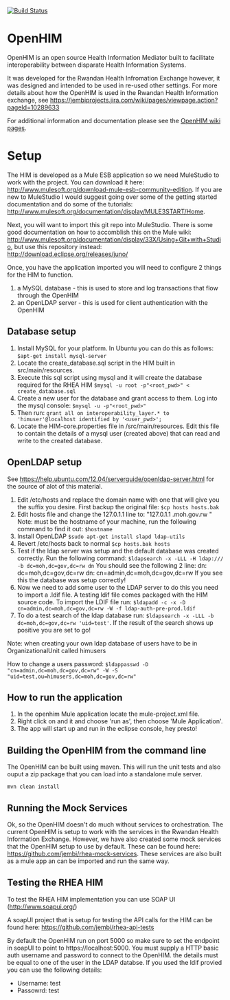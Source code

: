 [![Build Status](https://travis-ci.org/jembi/openhim.png?branch=develop)](https://travis-ci.org/jembi/openhim)

OpenHIM
=======

OpenHIM is an open source Health Information Mediator built to facilitate interoperability between disparate Health Information Systems.

It was developed for the Rwandan Health Infromation Exchange however, it was designed and intended to be used in re-used other settings. For more details about how the OpenHIM is used in the Rwandan Health Information exchange, see https://jembiprojects.jira.com/wiki/pages/viewpage.action?pageId=10289633

For additional information and documentation please see the [OpenHIM wiki pages](https://github.com/jembi/openhim/wiki).

Setup
=====

The HIM is developed as a Mule ESB application so we need MuleStudio to work with the project. You can download it here: http://www.mulesoft.org/download-mule-esb-community-edition. If you are new to MuleStudio I would suggest going over some of the getting started documentation and do some of the tutorials: http://www.mulesoft.org/documentation/display/MULE3START/Home.

Next, you will want to import this git repo into MuleStudio. There is some good documentation on how to accomblish this on the Mule wiki: http://www.mulesoft.org/documentation/display/33X/Using+Git+with+Studio, but use this repository instead: http://download.eclipse.org/releases/juno/ 

Once, you have the application imported you will need to configure 2 things for the HIM to function.

1.	a MySQL database - this is used to store and log transactions that flow through the OpenHIM
2.	an OpenLDAP server - this is used for client authentication with the OpenHIM

Database setup
--------------

1.	Install MySQL for your platform. In Ubuntu you can do this as follows: `$apt-get install mysql-server`
2.	Locate the create_database.sql script in the HIM built in src/main/resources.
3.	Execute this sql script using mysql and it will create the database required for the RHEA HIM `$mysql -u root -p"<root_pwd>" < create_database.sql`
4.	Create a new user for the database and grant access to them. Log into the mysql console: `$mysql -u -p"<root_pwd>"`
5.	Then run: `grant all on interoperability_layer.* to 'himuser'@localhost identified by '<user_pwd>';`
6.	Locate the HIM-core.properties file in /src/main/resources. Edit this file to contain the details of a mysql user (created above) that can read and write to the created database.

OpenLDAP setup
--------------

See https://help.ubuntu.com/12.04/serverguide/openldap-server.html for the source of alot of this material.

1.	Edit /etc/hosts and replace the domain name with one that will give you the suffix you desire. First backup the original file: `$cp hosts hosts.bak`
2.	Edit hosts file and change the 127.0.1.1 line to: "127.0.1.1          <hostname>.moh.gov.rw           <hostname>" Note: <hostname> must be the hostname of your machine, run the following command to find it out: `$hostname`
3.	Install OpenLDAP `$sudo apt-get install slapd ldap-utils`
4.	Revert /etc/hosts back to normal `$cp hosts.bak hosts`
5.	Test if the ldap server was setup and the default database was created correctly. Run the following command: `$ldapsearch -x -LLL -H ldap:/// -b dc=moh,dc=gov,dc=rw dn` You should see the following 2 line:
	dn: dc=moh,dc=gov,dc=rw
	dn: cn=admin,dc=moh,dc=gov,dc=rw
	If you see this the database was setup correctly!
6.	Now we need to add some user to the LDAP server to do this you need to import a .ldif file. A testing ldif file comes packaged with the HIM source code. To import the LDIF file run: `$ldapadd -c -x -D cn=admin,dc=moh,dc=gov,dc=rw -W -f ldap-auth-pre-prod.ldif`
7.	To do a test search of the ldap database run: `$ldapsearch -x -LLL -b dc=moh,dc=gov,dc=rw 'uid=test'`. If the result of the search shows up positive you are set to go!

Note: when creating your own ldap database of users have to be in OrganizationalUnit called himusers

How to change a users password: `$ldappasswd -D "cn=admin,dc=moh,dc=gov,dc=rw" -W -S "uid=test,ou=himusers,dc=moh,dc=gov,dc=rw"`

How to run the application
--------------------------

1.	In the openhim Mule application locate the mule-project.xml file.
2.	Right click on and it and choose 'run as', then choose 'Mule Application'.
3.	The app will start up and run in the eclipse console, hey presto!

Building the OpenHIM from the command line
------------------------------------------

The OpenHIM can be built using maven. This will run the unit tests and also ouput a zip package that you can load into a standalone mule server.

`mvn clean install`

Running the Mock Services
-------------------------

Ok, so the OpenHIM doesn't do much without services to orchestration. The current OpenHIM is setup to work with the services in the Rwandan Health Information Exchange. However, we have also created some mock services that the OpenHIM setup to use by default. These can be found here: https://github.com/jembi/rhea-mock-services. These services are also built as a mule app an can be imported and run the same way.

Testing the RHEA HIM
--------------------

To test the RHEA HIM implementation you can use SOAP UI (http://www.soapui.org/)

A soapUI project that is setup for testing the API calls for the HIM can be found here: https://github.com/jembi/rhea-api-tests

By default the OpenHIM run on port 5000 so make sure to set the endpoint in soapUI to point to https://localhost:5000. You must supply a HTTP basic auth username and password to connect to the OpenHIM. the details must be equal to one of the user in the LDAP databse. If you used the ldif provied you can use the following details:
* Username: test
* Passowrd: test 
